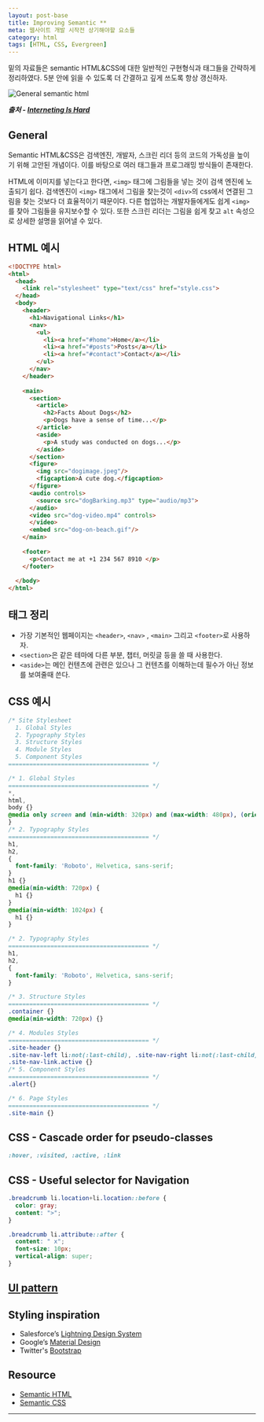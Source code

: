 ```yaml
---
layout: post-base
title: Improving Semantic **
meta: 웹사이트 개발 시작전 상기해야할 요소들
category: html
tags: [HTML, CSS, Evergreen]
---
```

밑의 자료들은 semantic HTML&CSS에 대한 일반적인 구현형식과 태그들을 간략하게 정리하였다. 5분 안에 읽을 수 있도록 더 간결하고 깊게 쓰도록 항상 갱신하자.

![General semantic html]({{site.baseurl}}/img/2021-10-29-semanticHTML.png)

***출처 - [Interneting Is Hard](https://www.internetingishard.com/html-and-css/semantic-html/)***

## General

Semantic HTML&CSS은 검색엔진, 개발자, 스크린 리더 등의 코드의 가독성을 높이기 위해 고안된 개념이다. 이를 바탕으로 여러 태그들과 프로그래밍 방식들이 존재한다.

HTML에 이미지를 넣는다고 한다면, `<img>` 태그에 그림들을 넣는 것이 검색 엔진에 노출되기 쉽다. 검색엔진이 `<img>` 태그에서 그림을 찾는것이 `<div>`의 css에서 연결된 그림을 찾는 것보다 더 효율적이기 때문이다. 다른 협업하는 개발자들에게도 쉽게 `<img>`를 찾아 그림들을 유지보수할 수 있다. 또한 스크린 리더는 그림을 쉽게 찾고 `alt` 속성으로 상세한 설명을 읽어낼 수 있다.

## HTML 예시

```html
<!DOCTYPE html>
<html>
  <head>
    <link rel="stylesheet" type="text/css" href="style.css">
  </head>
  <body>
    <header>
      <h1>Navigational Links</h1>
      <nav>
        <ul>
          <li><a href="#home">Home</a></li>
          <li><a href="#posts">Posts</a></li>
          <li><a href="#contact">Contact</a></li>
        </ul>
      </nav>
    </header>
    
    <main>
      <section>
        <article>
          <h2>Facts About Dogs</h2>
          <p>Dogs have a sense of time...</p>
        </article>
        <aside>
          <p>A study was conducted on dogs...</p> 
        </aside>
      </section> 
      <figure>
        <img src="dogimage.jpeg"/>
        <figcaption>A cute dog.</figcaption>
      </figure>  
      <audio controls>
        <source src="dogBarking.mp3" type="audio/mp3">
      </audio> 
      <video src="dog-video.mp4" controls>
      </video>
      <embed src="dog-on-beach.gif"/>
    </main>
    
    <footer>
      <p>Contact me at +1 234 567 8910 </p>
    </footer>
              
  </body>
</html>
```

## 태그 정리

* 가장 기본적인 웹페이지는 `<header>`, `<nav>` , `<main>` 그리고 `<footer>`로 사용하자.
* `<section>`은 같은 테마에 다른 부분, 챕터, 머릿글 등을 쓸 때 사용한다.
* `<aside>`는 메인 컨텐츠에 관련은 있으나 그 컨텐츠를 이해하는데 필수가 아닌 정보를 보여줄때 쓴다.

## CSS 예시

```css
/* Site Stylesheet
  1. Global Styles
  2. Typography Styles
  3. Structure Styles
  4. Module Styles
  5. Component Styles
======================================== */

/* 1. Global Styles
======================================== */
*,
html,
body {}
@media only screen and (min-width: 320px) and (max-width: 480px), (orientation: portrait) {
}
/* 2. Typography Styles
======================================== */
h1,
h2,
{
  font-family: 'Roboto', Helvetica, sans-serif;
}
h1 {}
@media(min-width: 720px) {
  h1 {}
}
@media(min-width: 1024px) {
  h1 {}
}

/* 2. Typography Styles
======================================== */
h1,
h2,
{
  font-family: 'Roboto', Helvetica, sans-serif;
}

/* 3. Structure Styles
======================================== */
.container {}
@media(min-width: 720px) {}

/* 4. Modules Styles
======================================== */
.site-header {}
.site-nav-left li:not(:last-child), .site-nav-right li:not(:last-child), .site-nav-mobile li:not(:last-child) {}
.site-nav-link.active {}
/* 5. Component Styles
======================================== */
.alert{}

/* 6. Page Styles
======================================== */
.site-main {}
```

## CSS - Cascade order for pseudo-classes

```css
:hover, :visited, :active, :link
```

## CSS - Useful selector for Navigation

```css
.breadcrumb li.location+li.location::before {
  color: gray;
  content: ">";
}

.breadcrumb li.attribute::after {
  content: " x";
  font-size: 10px;
  vertical-align: super;
}
```

## [UI pattern](http://ui-patterns.com/)

## Styling inspiration

* Salesforce’s [Lightning Design System](https://www.lightningdesignsystem.com/utilities/text/)
* Google’s [Material Design](https://material.io/design/)
* Twitter's [Bootstrap](https://getbootstrap.com/docs/4.0/components/buttons/)

## Resource

* [Semantic HTML](https://www.internetingishard.com/html-and-css/semantic-html/)
* [Semantic CSS](https://css-tricks.com/semantic-class-names/)

---